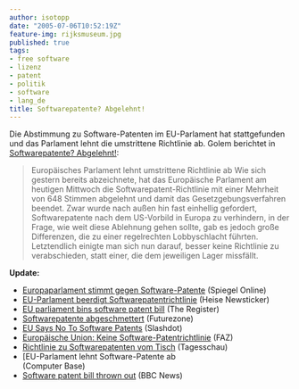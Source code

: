 ```yaml
---
author: isotopp
date: "2005-07-06T10:52:19Z"
feature-img: rijksmuseum.jpg
published: true
tags:
- free software
- lizenz
- patent
- politik
- software
- lang_de
title: Softwarepatente? Abgelehnt!
---
```


Die Abstimmung zu Software-Patenten im EU-Parlament hat stattgefunden und das Parlament lehnt die umstrittene Richtlinie ab.
Golem berichtet in
[Softwarepatente? Abgelehnt!](http://www.golem.de/0507/39055.html):

> Europäisches Parlament lehnt umstrittene Richtlinie ab
> Wie sich gestern bereits abzeichnete, hat das Europäische Parlament am heutigen Mittwoch die Softwarepatent-Richtlinie mit einer Mehrheit von 648 Stimmen abgelehnt und damit das Gesetzgebungsverfahren beendet.
> Zwar wurde nach außen hin fast einhellig gefordert, Softwarepatente nach dem US-Vorbild in Europa zu verhindern, in der Frage, wie weit diese Ablehnung gehen sollte, gab es jedoch große Differenzen, die zu einer regelrechten Lobbyschlacht führten.
> Letztendlich einigte man sich nun darauf, besser keine Richtlinie zu verabschieden, statt einer, die dem jeweiligen Lager missfällt.

**Update:**

- [Europaparlament stimmt gegen Software-Patente](http://www.spiegel.de/netzwelt/technologie/0,1518,363904,00.html) (Spiegel Online)
- [EU-Parlament beerdigt Softwarepatentrichtlinie](http://www.heise.de/newsticker/meldung/61446) (Heise Newsticker)
- [EU parliament bins software patent bill](http://www.theregister.co.uk/2005/07/06/eu_bins_swpat/) (The Register)
- [Softwarepatente abgeschmettert](http://futurezone.orf.at/futurezone.orf?read=detail&id=269918&tmp=55351http://futurezone.orf.at/futurezone.orf?read=detail&id=269918&tmp=55351) (Futurezone)
- [EU Says No To Software Patents](http://yro.slashdot.org/article.pl?sid=05/07/06/1156214&tid=155&tid=17) (Slashdot)
- [Europäische Union: Keine Software-Patentrichtlinie](http://www.faz.net/s/Rub3E022E9C248F4E4A826CFF71F3383A63/Doc~EACF62D9734FE48788D4A2E097B1110FC~ATpl~Ecommon~Scontent.html) (FAZ)
- [Richtlinie zu Softwarepatenten vom Tisch](http://tagesschau.de/aktuell/meldungen/0,1185,OID4497376_TYP6_THE_NAV_REF1_BAB,00.html) (Tagesschau)
- [EU-Parlament lehnt Software-Patente ab</li> (Computer Base)
- [Software patent bill thrown out](http://news.bbc.co.uk/2/hi/technology/4655955.stm) (BBC News)

